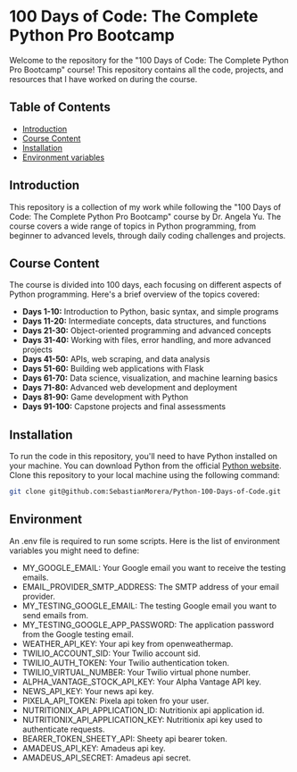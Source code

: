 # 100 Days of Code: The Complete Python Pro Bootcamp
Welcome to the repository for the "100 Days of Code: The Complete Python Pro Bootcamp" course! This repository contains all the code, projects, and resources that I have worked on during the course.

## Table of Contents
- [Introduction](#introduction)
- [Course Content](#course-content)
- [Installation](#installation)
- [Environment variables](#environment)

## Introduction
This repository is a collection of my work while following the "100 Days of Code: The Complete Python Pro Bootcamp" course by Dr. Angela Yu. The course covers a wide range of topics in Python programming, from beginner to advanced levels, through daily coding challenges and projects.

## Course Content
The course is divided into 100 days, each focusing on different aspects of Python programming. Here's a brief overview of the topics covered:

- **Days 1-10:** Introduction to Python, basic syntax, and simple programs
- **Days 11-20:** Intermediate concepts, data structures, and functions
- **Days 21-30:** Object-oriented programming and advanced concepts
- **Days 31-40:** Working with files, error handling, and more advanced projects
- **Days 41-50:** APIs, web scraping, and data analysis
- **Days 51-60:** Building web applications with Flask
- **Days 61-70:** Data science, visualization, and machine learning basics
- **Days 71-80:** Advanced web development and deployment
- **Days 81-90:** Game development with Python
- **Days 91-100:** Capstone projects and final assessments

## Installation
To run the code in this repository, you'll need to have Python installed on your machine. You can download Python from the official [Python website](https://www.python.org/).
Clone this repository to your local machine using the following command:

```bash
git clone git@github.com:SebastianMorera/Python-100-Days-of-Code.git
```

## Environment
An .env file is required to run some scripts. Here is the list of environment variables you might need to define:

- MY_GOOGLE_EMAIL: Your Google email you want to receive the testing emails.
- EMAIL_PROVIDER_SMTP_ADDRESS: The SMTP address of your email provider.
- MY_TESTING_GOOGLE_EMAIL: The testing Google email you want to send emails from.
- MY_TESTING_GOOGLE_APP_PASSWORD: The application password from the Google testing email.
- WEATHER_API_KEY: Your api key from openweathermap.
- TWILIO_ACCOUNT_SID: Your Twilio account sid.
- TWILIO_AUTH_TOKEN: Your Twilio authentication token.
- TWILIO_VIRTUAL_NUMBER: Your Twilio virtual phone number.
- ALPHA_VANTAGE_STOCK_API_KEY: Your Alpha Vantage API key.
- NEWS_API_KEY: Your news api key.
- PIXELA_API_TOKEN: Pixela api token fro your user.
- NUTRITIONIX_API_APPLICATION_ID: Nutritionix api application id.
- NUTRITIONIX_API_APPLICATION_KEY: Nutritionix api key used to authenticate requests.
- BEARER_TOKEN_SHEETY_API: Sheety api bearer token.
- AMADEUS_API_KEY: Amadeus api key.
- AMADEUS_API_SECRET: Amadeus api secret.